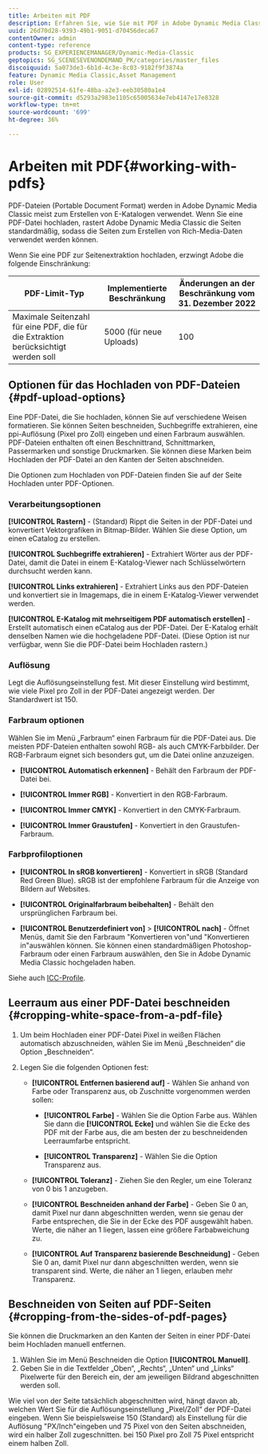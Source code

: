 ```yaml
---
title: Arbeiten mit PDF
description: Erfahren Sie, wie Sie mit PDF in Adobe Dynamic Media Classic arbeiten.
uuid: 26d70d28-9393-49b1-9051-d70456deca67
contentOwner: admin
content-type: reference
products: SG_EXPERIENCEMANAGER/Dynamic-Media-Classic
geptopics: SG_SCENESEVENONDEMAND_PK/categories/master_files
discoiquuid: 5a073de3-6b1d-4c3e-8c03-9182f9f3874a
feature: Dynamic Media Classic,Asset Management
role: User
exl-id: 02892514-61fe-48ba-a2e3-eeb30580a1e4
source-git-commit: d5293a2983e1105c65005634e7eb4147e17e8328
workflow-type: tm+mt
source-wordcount: '699'
ht-degree: 36%

---
```


# Arbeiten mit PDF{#working-with-pdfs}

PDF-Dateien (Portable Document Format) werden in Adobe Dynamic Media Classic meist zum Erstellen von E-Katalogen verwendet. Wenn Sie eine PDF-Datei hochladen, rastert Adobe Dynamic Media Classic die Seiten standardmäßig, sodass die Seiten zum Erstellen von Rich-Media-Daten verwendet werden können.

Wenn Sie eine PDF zur Seitenextraktion hochladen, erzwingt Adobe die folgende Einschränkung:

| PDF-Limit-Typ | Implementierte Beschränkung | Änderungen an der Beschränkung vom 31. Dezember 2022 |
| --- | --- | --- |
| Maximale Seitenzahl für eine PDF, die für die Extraktion berücksichtigt werden soll | 5000 (für neue Uploads) | 100 |

## Optionen für das Hochladen von PDF-Dateien {#pdf-upload-options}

Eine PDF-Datei, die Sie hochladen, können Sie auf verschiedene Weisen formatieren. Sie können Seiten beschneiden, Suchbegriffe extrahieren, eine ppi-Auflösung (Pixel pro Zoll) eingeben und einen Farbraum auswählen. PDF-Dateien enthalten oft einen Beschnittrand, Schnittmarken, Passermarken und sonstige Druckmarken. Sie können diese Marken beim Hochladen der PDF-Datei an den Kanten der Seiten abschneiden.

Die Optionen zum Hochladen von PDF-Dateien finden Sie auf der Seite Hochladen unter PDF-Optionen.

### Verarbeitungsoptionen

**[!UICONTROL Rastern]** - (Standard) Rippt die Seiten in der PDF-Datei und konvertiert Vektorgrafiken in Bitmap-Bilder. Wählen Sie diese Option, um einen eCatalog zu erstellen.

**[!UICONTROL Suchbegriffe extrahieren]** - Extrahiert Wörter aus der PDF-Datei, damit die Datei in einem E-Katalog-Viewer nach Schlüsselwörtern durchsucht werden kann.

**[!UICONTROL Links extrahieren]** - Extrahiert Links aus den PDF-Dateien und konvertiert sie in Imagemaps, die in einem E-Katalog-Viewer verwendet werden.

**[!UICONTROL E-Katalog mit mehrseitigem PDF automatisch erstellen]** - Erstellt automatisch einen eCatalog aus der PDF-Datei. Der E-Katalog erhält denselben Namen wie die hochgeladene PDF-Datei. (Diese Option ist nur verfügbar, wenn Sie die PDF-Datei beim Hochladen rastern.)

### Auflösung

Legt die Auflösungseinstellung fest. Mit dieser Einstellung wird bestimmt, wie viele Pixel pro Zoll in der PDF-Datei angezeigt werden. Der Standardwert ist 150.

### Farbraum optionen

Wählen Sie im Menü „Farbraum“ einen Farbraum für die PDF-Datei aus. Die meisten PDF-Dateien enthalten sowohl RGB- als auch CMYK-Farbbilder. Der RGB-Farbraum eignet sich besonders gut, um die Datei online anzuzeigen.

* **[!UICONTROL Automatisch erkennen]** - Behält den Farbraum der PDF-Datei bei.

* **[!UICONTROL Immer RGB]** - Konvertiert in den RGB-Farbraum.

* **[!UICONTROL Immer CMYK]** - Konvertiert in den CMYK-Farbraum.

* **[!UICONTROL Immer Graustufen]** - Konvertiert in den Graustufen-Farbraum.

### Farbprofiloptionen

* **[!UICONTROL In sRGB konvertieren]** - Konvertiert in sRGB (Standard Red Green Blue). sRGB ist der empfohlene Farbraum für die Anzeige von Bildern auf Websites.

* **[!UICONTROL Originalfarbraum beibehalten]** - Behält den ursprünglichen Farbraum bei.

* **[!UICONTROL Benutzerdefiniert von]** > **[!UICONTROL nach]** - Öffnet Menüs, damit Sie den Farbraum &quot;Konvertieren von&quot;und &quot;Konvertieren in&quot;auswählen können. Sie können einen standardmäßigen Photoshop-Farbraum oder einen Farbraum auswählen, den Sie in Adobe Dynamic Media Classic hochgeladen haben.

Siehe auch [ICC-Profile](/help/icc-profiles.md#icc_profiles).

## Leerraum aus einer PDF-Datei beschneiden {#cropping-white-space-from-a-pdf-file}

1. Um beim Hochladen einer PDF-Datei Pixel in weißen Flächen automatisch abzuschneiden, wählen Sie im Menü „Beschneiden“ die Option „Beschneiden“.
1. Legen Sie die folgenden Optionen fest:

   * **[!UICONTROL Entfernen basierend auf]** - Wählen Sie anhand von Farbe oder Transparenz aus, ob Zuschnitte vorgenommen werden sollen:

      * **[!UICONTROL Farbe]** - Wählen Sie die Option Farbe aus. Wählen Sie dann die **[!UICONTROL Ecke]** und wählen Sie die Ecke des PDF mit der Farbe aus, die am besten der zu beschneidenden Leerraumfarbe entspricht.

      * **[!UICONTROL Transparenz]** - Wählen Sie die Option Transparenz aus.
   * **[!UICONTROL Toleranz]** - Ziehen Sie den Regler, um eine Toleranz von 0 bis 1 anzugeben.

   * **[!UICONTROL Beschneiden anhand der Farbe]** - Geben Sie 0 an, damit Pixel nur dann abgeschnitten werden, wenn sie genau der Farbe entsprechen, die Sie in der Ecke des PDF ausgewählt haben. Werte, die näher an 1 liegen, lassen eine größere Farbabweichung zu.

   * **[!UICONTROL Auf Transparenz basierende Beschneidung]** - Geben Sie 0 an, damit Pixel nur dann abgeschnitten werden, wenn sie transparent sind. Werte, die näher an 1 liegen, erlauben mehr Transparenz.


## Beschneiden von Seiten auf PDF-Seiten {#cropping-from-the-sides-of-pdf-pages}

Sie können die Druckmarken an den Kanten der Seiten in einer PDF-Datei beim Hochladen manuell entfernen.

1. Wählen Sie im Menü Beschneiden die Option **[!UICONTROL Manuell]**.
1. Geben Sie in die Textfelder „Oben“, „Rechts“, „Unten“ und „Links“ Pixelwerte für den Bereich ein, der am jeweiligen Bildrand abgeschnitten werden soll.

Wie viel von der Seite tatsächlich abgeschnitten wird, hängt davon ab, welchen Wert Sie für die Auflösungseinstellung „Pixel/Zoll“ der PDF-Datei eingeben. Wenn Sie beispielsweise 150 (Standard) als Einstellung für die Auflösung &quot;PX/Inch&quot;eingeben und 75 Pixel von den Seiten abschneiden, wird ein halber Zoll zugeschnitten. bei 150 Pixel pro Zoll 75 Pixel entspricht einem halben Zoll.
